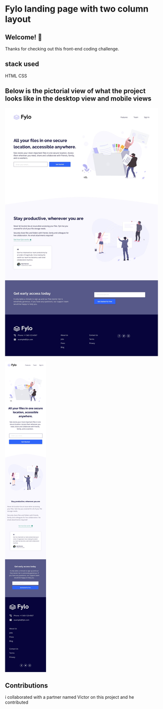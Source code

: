 # Fylo landing page with two column layout 

## Welcome! 👋

Thanks for checking out this front-end coding challenge.

## stack used
HTML
CSS

## Below is the pictorial view of what the project looks like in the desktop view and mobile views

![image](./img/desktop-design.jpg)

![image](./img/mobile-design.jpg)

## Contributions 
i collaborated with a partner named Victor on this project and he contributed 